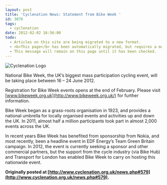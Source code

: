 ```yaml
---
layout: post
title: 'Cyclenation News: Statement from Bike Week '
id: 3076
tags:
  - cyclenation
date: 2012-02-02 16:56:00
todo:
  - Articles on this site are being migrated to a new format.
  - <b>This page</b> has been automatically migrated, but requires a manual check-&amp;-tune to ensure the format and links all work as expected.
  - This message will remain on this page until it has been checked.
---
```


![Cyclenation Logo](http://www.pompeybug.co.uk/wp-content/plugins/wp-cyclenation-news/cnlogo.jpg)<p>
National Bike Week, the UK&rsquo;s biggest mass participation cycling event, will be taking place between 16 &ndash; 24 June 2012.

Registration for Bike Week events opens at the end of February. Please visit [www.bikeweek.org.uk](http://www.bikeweek.org.uk/) for further information.

Bike Week began as a grass-roots organisation in 1923, and provides a national umbrella for locally organised events and activities up and down the UK. In 2011, almost half a million participants took part in almost 2,000 events across the UK.

In recent years Bike Week has benefited from sponsorship from Nokia, and most recently, been a headline event in EDF Energy&rsquo;s Team Green Britain campaign. In 2012, the event is currently seeking a sponsor and other commercial partners, but the support from the cycle industry (via Bike Hub) and Transport for London has enabled Bike Week to carry on hosting this nationwide event.

**Originally posted at [http://www.cyclenation.org.uk/news.php#579](http://www.cyclenation.org.uk/news.php#579).**